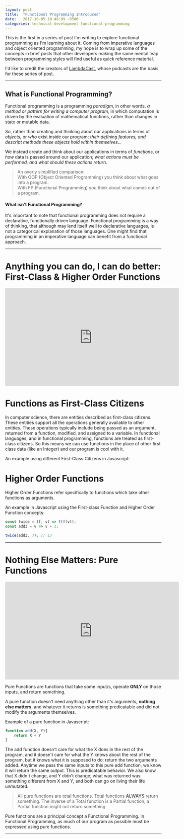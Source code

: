 ```yaml
---
layout: post
title:  "Functional Programming Introduced"
date:   2017-10-05 10:48:09 -0500
categories: technical-development functional-programming
---
```


This is the first in a series of post I'm writing to explore functional programming as I'm learning about it.  Coming from imperative languages and object oriented programming, my hope is to wrap up some of the concepts in brief posts that other developers making the same mental leap between programming styles will find useful as quick reference material.

I'd like to credit the creators of [LambdaCast](https://soundcloud.com/lambda-cast), whose podcasts are the basis for these series of post.

---

## What is Functional Programming?

Functional programming is a programming _paradigm_, in other words, _a method or pattern for writing a computer program_, in which computation is driven by the evaluation of mathematical functions, rather than changes in state or mutable data.   

So, rather than creating and thinking about our applications in terms of _objects_, or _who_ exist inside our program; _their defining features, and descript methods these objects hold within themselves_... 

We instead create and think about our applications in terms of _functions_, or _how_ data is passed around our application; _what actions must be performed, and what should these actions return_.

<blockquote>
An overly simplified comparison: <br>
With OOP (Object Oriented Programming) you think about what goes into a program. <br>
With FP (Functional Programming) you think about what comes out of a program.
</blockquote> 

#### What isn't Functional Programming?

It's important to note that functional programming does not require a declarative, functionally driven language.  Functional programming is a way of thinking, that although may lend itself well to declarative languages, is not a categorical explanation of those languages.  One might find that programming in an imperative language can benefit from a functional approach.

---
# Anything you can do, I can do better: First-Class & Higher Order Functions

<iframe width="560" height="315" src="https://www.youtube.com/embed/WO23WBji_Z0?rel=0" frameborder="0" allowfullscreen></iframe>

# Functions as First-Class Citizens
In computer science, there are entities described as first-class citizens.  These entities support all the operations generally available to other entities.  These operations typically include being passed as an argument, returned from a function, modified, and assigned to a variable.  In functional languages, and in functional programming, functions are treated as first-class citizens.  So this means we can use functions in the place of other first class data (like an Integer) and our program is cool with it.

An example using different First-Class Citizens in Javascript:


# Higher Order Functions
Higher Order Functions refer specifically to functions which take other functions as arguments.

An example in Javascript using the First-class Function and Higher Order Function concepts: 

```javascript
const twice = (f, v) => f(f(v));
const add3 = v => v + 3;

twice(add3, 7); // 13  
```

---

# Nothing Else Matters: Pure Functions

<iframe width="560" height="315" src="https://www.youtube.com/embed/tAGnKpE4NCI?rel=0" frameborder="0" allowfullscreen></iframe>

Pure Functions are functions that take some input/s, operate **ONLY** on those inputs, and return something.  

A pure function doesn't need anything other than it's arguments, **nothing else matters**, and whatever it returns is something predicatable and did not modify the arguments themselves. 

Example of a pure function in Javascript:
```javascript
function add(X, Y){
	return X + Y
}
```

The add function doesn't care for what the X does in the rest of the program, and it doesn't care for what the Y knows about the rest of the program, but it knows what it is supposed to do: return the two arguments added.  Anytime we pass the same inputs to this pure add function, we know it will return the same output.  This is predicatable behavior.  We also know that X didn't change, and Y didn't change; what was returned was something different from X and Y, and both can go on living their life unmutated.

<blockquote>
All pure functions are total functions. Total functions <b>ALWAYS</b> return something.  The inverse of a Total function is a Partial function, a Partial function might not return something. 
</blockquote>

Pure functions are a principal concept a Functional Programming.  In Functional Programming, as much of our program as possible must be expressed using pure functions.  


	
________